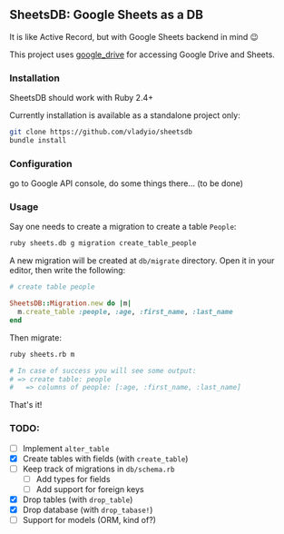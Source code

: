 ## SheetsDB: Google Sheets as a DB

It is like Active Record, but with Google Sheets backend in mind :wink:

This project uses [google_drive](https://github.com/gimite/google-drive-ruby) for accessing Google Drive and Sheets.

### Installation

SheetsDB should work with Ruby 2.4+

Currently installation is available as a standalone project only:

```bash
git clone https://github.com/vladyio/sheetsdb
bundle install
```

### Configuration

go to Google API console, do some things there...  (to be done)

### Usage

Say one needs to create a migration to create a table `People`:

```bash
ruby sheets.db g migration create_table_people
```

A new migration will be created at `db/migrate` directory. Open it in your editor, then write the following:

```ruby
# create table people

SheetsDB::Migration.new do |m|
  m.create_table :people, :age, :first_name, :last_name
end
```

Then migrate:

```bash
ruby sheets.rb m

# In case of success you will see some output:
# => create table: people
#   => columns of people: [:age, :first_name, :last_name]
```

That's it!

### TODO:

- [ ] Implement `alter_table`
- [x] Create tables with fields (with `create_table`)
- [ ] Keep track of migrations in `db/schema.rb`
  - [ ] Add types for fields
  - [ ] Add support for foreign keys
- [x] Drop tables (with `drop_table`)
- [x] Drop database (with `drop_tabase!`)
- [ ] Support for models (ORM, kind of?)

